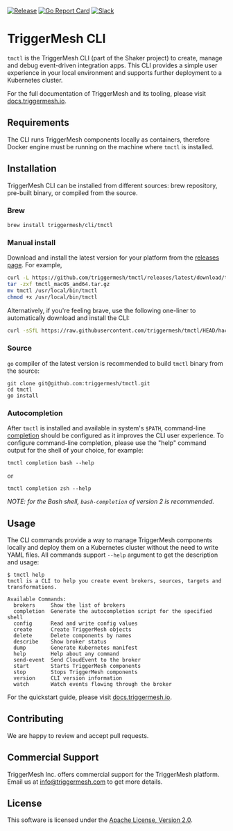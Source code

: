 [![Release](https://img.shields.io/github/v/release/triggermesh/tmctl?label=release)](https://github.com/triggermesh/tmctl/releases)
[![Go Report Card](https://goreportcard.com/badge/github.com/triggermesh/tmctl)](https://goreportcard.com/report/github.com/triggermesh/tmctl)
[![Slack](https://img.shields.io/badge/Slack-Join%20chat-4a154b?style=flat&logo=slack)](https://join.slack.com/t/triggermesh-community/shared_invite/zt-1kngevosm-MY7kqn9h6bT08hWh8PeltA)

# TriggerMesh CLI

`tmctl` is the TriggerMesh CLI (part of the Shaker project) to create, manage and debug event-driven integration apps. This CLI provides a simple user experience in your local environment and supports further deployment to a  Kubernetes cluster.


For the full documentation of TriggerMesh and its tooling, please visit [docs.triggermesh.io](https://docs.triggermesh.io).

## Requirements

The CLI runs TriggerMesh components locally as containers, therefore Docker engine must be running on the machine where `tmctl` is installed.

## Installation

TriggerMesh CLI can be installed from different sources: brew repository, pre-built binary, or compiled from the source.

### Brew

```
brew install triggermesh/cli/tmctl
```

### Manual install

Download and install the latest version for your platform from the [releases page](https://github.com/triggermesh/tmctl/releases). For example,

```bash
curl -L https://github.com/triggermesh/tmctl/releases/latest/download/tmctl_macOS_amd64.tar.gz
tar -zxf tmctl_macOS_amd64.tar.gz
mv tmctl /usr/local/bin/tmctl
chmod +x /usr/local/bin/tmctl
```

Alternatively, if you're feeling brave, use the following one-liner to automatically download and install the CLI:

```bash
curl -sSfL https://raw.githubusercontent.com/triggermesh/tmctl/HEAD/hack/install.sh | sh
```

### Source

`go` compiler of the latest version is recommended to build `tmctl` binary from the source:

```
git clone git@github.com:triggermesh/tmctl.git
cd tmctl
go install
```

### Autocompletion

After `tmctl` is installed and available in system's `$PATH`, command-line [completion](https://en.wikipedia.org/wiki/Command-line_completion) should be configured as it improves the CLI user experience. To configure command-line completion, please use the "help" command output for the shell of your choice, for example:

```
tmctl completion bash --help
``` 
or

```
tmctl completion zsh --help
```

_NOTE: for the Bash shell, `bash-completion` of version *2* is recommended._

## Usage

The CLI commands provide a way to manage TriggerMesh components locally and deploy them on a Kubernetes cluster without the need to write YAML files. All commands support `--help` argument to get the description and usage:

```
$ tmctl help
tmctl is a CLI to help you create event brokers, sources, targets and transformations.

Available Commands:
  brokers     Show the list of brokers
  completion  Generate the autocompletion script for the specified shell
  config      Read and write config values
  create      Create TriggerMesh objects
  delete      Delete components by names
  describe    Show broker status
  dump        Generate Kubernetes manifest
  help        Help about any command
  send-event  Send CloudEvent to the broker
  start       Starts TriggerMesh components
  stop        Stops TriggerMesh components
  version     CLI version information
  watch       Watch events flowing through the broker
```

For the quickstart guide, please visit [docs.triggermesh.io](https://docs.triggermesh.io).

## Contributing

We are happy to review and accept pull requests.

## Commercial Support

TriggerMesh Inc. offers commercial support for the TriggerMesh platform. Email us at <info@triggermesh.com> to get more details.

## License

This software is licensed under the [Apache License, Version 2.0][asl2].

[asl2]: https://www.apache.org/licenses/LICENSE-2.0
